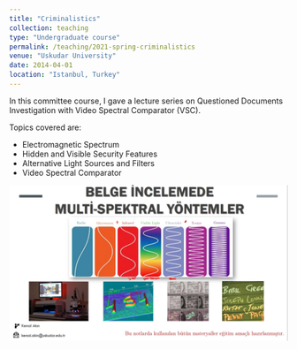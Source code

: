 ```yaml
---
title: "Criminalistics"
collection: teaching
type: "Undergraduate course"
permalink: /teaching/2021-spring-criminalistics
venue: "Uskudar University"
date: 2014-04-01
location: "Istanbul, Turkey"
---
```


In this committee course, I gave a lecture series on Questioned Documents Investigation with Video Spectral Comparator (VSC).

Topics covered are:
* Electromagnetic Spectrum
* Hidden and Visible Security Features
* Alternative Light Sources and Filters
* Video Spectral Comparator 

<p align="center">
  <img alt= "Questioned Document Examination" src="https://github.com/Kemalakin/kemalakin.github.io/blob/master/images/qdocs_notes.jpg?raw=true"  width="720" title="Questioned Documents" />
</p>